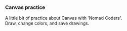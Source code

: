 ### Canvas practice
A little bit of practice about Canvas with 'Nomad Coders'.<br />
Draw, change colors, and save drawings.
